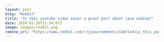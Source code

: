 ```yaml
---
layout: post
blog: "Reddit"
title: "Is this youtube video cover a great part about java coding?"
date: 2024-01-26T21:34:07Z
image: images/reddit.png
remote_url: "https://www.reddit.com/r/java/comments/1abtle4/is_this_youtube_video_cover_a_great_part_about/"
---
```

